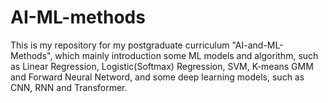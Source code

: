 # AI-ML-methods
This is my repository for my postgraduate curriculum "AI-and-ML-Methods", which mainly introduction some ML models and algorithm, such as Linear Regression, Logistic(Softmax) Regression, SVM, K-means GMM and Forward Neural Netword, and some deep learning models, such as CNN, RNN and Transformer. 

